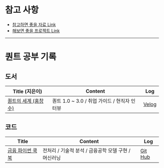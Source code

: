 # 참고 사항

* [참고하면 좋을 자료 Link](https://github.com/namwootree/Quant_Study_Log/blob/main/%EC%B0%B8%EA%B3%A0%ED%95%98%EB%A9%B4%20%EC%A2%8B%EC%9D%84%20%EC%9E%90%EB%A3%8C.md)
* [해보면 좋을 프로젝트 Link](https://github.com/namwootree/Quant_Study_Log/blob/main/%ED%95%B4%EB%B3%B4%EB%A9%B4%20%EC%A2%8B%EC%9D%84%20%ED%94%84%EB%A1%9C%EC%A0%9D%ED%8A%B8.md)

---

# 퀀트 공부 기록

## 도서
Title (지은이) | Content | Log 
|--------|--------|------|
[퀀트의 세계 (홍창수) ](https://www.aladin.co.kr/shop/wproduct.aspx?ItemId=301197859)| 퀀트 1.0 ~ 3.0 / 취업 가이드 / 현직자 인터뷰 | [Velog](https://velog.io/@namwootree/series/%ED%80%80%ED%8A%B8%EC%9D%98-%EC%84%B8%EA%B3%84)

## 코드
Title | Content | Log
|--------|--------|------|
[금융 파이썬 쿡북](https://www.aladin.co.kr/shop/wproduct.aspx?ItemId=262953804) | 전처리 / 기술적 분석 / 금융공학 모델 구현 / 머신러닝 | [Git Hub](https://github.com/namwootree/Basic_Skill/tree/main/Time_Series/%EA%B8%88%EC%9C%B5%20%ED%8C%8C%EC%9D%B4%EC%8D%AC%20%EC%BF%A1%EB%B6%81)
